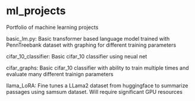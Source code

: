 # ml_projects
Portfolio of machine learning projects

basic_lm.py: Basic transformer based language model trained with PennTreebank dataset with graphing for different training parameters

cifar_10_classifier: Basic cifar_10 classifier using neual net

cifar_graphs: Basic cifar_10 classifier with ability to train multiple times and evaluate many different trainign parameters

llama_LoRA: Fine tunes a LLama2 dataset from huggingface to summarize passages using samsum dataset. Will require significant GPU resources
